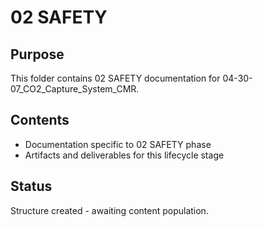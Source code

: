 # 02 SAFETY

## Purpose
This folder contains 02 SAFETY documentation for 04-30-07_CO2_Capture_System_CMR.

## Contents
- Documentation specific to 02 SAFETY phase
- Artifacts and deliverables for this lifecycle stage

## Status
Structure created - awaiting content population.
